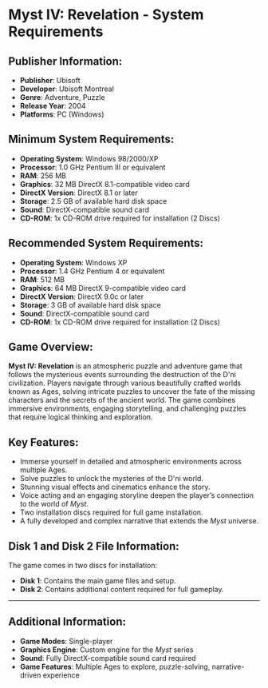 # Myst IV: Revelation - System Requirements

## Publisher Information:
- **Publisher**: Ubisoft
- **Developer**: Ubisoft Montreal
- **Genre**: Adventure, Puzzle
- **Release Year**: 2004
- **Platforms**: PC (Windows)

## Minimum System Requirements:
- **Operating System**: Windows 98/2000/XP
- **Processor**: 1.0 GHz Pentium III or equivalent
- **RAM**: 256 MB
- **Graphics**: 32 MB DirectX 8.1-compatible video card
- **DirectX Version**: DirectX 8.1 or later
- **Storage**: 2.5 GB of available hard disk space
- **Sound**: DirectX-compatible sound card
- **CD-ROM**: 1x CD-ROM drive required for installation (2 Discs)

## Recommended System Requirements:
- **Operating System**: Windows XP
- **Processor**: 1.4 GHz Pentium 4 or equivalent
- **RAM**: 512 MB
- **Graphics**: 64 MB DirectX 9-compatible video card
- **DirectX Version**: DirectX 9.0c or later
- **Storage**: 3 GB of available hard disk space
- **Sound**: DirectX-compatible sound card
- **CD-ROM**: 1x CD-ROM drive required for installation (2 Discs)

## Game Overview:
**Myst IV: Revelation** is an atmospheric puzzle and adventure game that follows the mysterious events surrounding the destruction of the D'ni civilization. Players navigate through various beautifully crafted worlds known as Ages, solving intricate puzzles to uncover the fate of the missing characters and the secrets of the ancient world. The game combines immersive environments, engaging storytelling, and challenging puzzles that require logical thinking and exploration.

## Key Features:
- Immerse yourself in detailed and atmospheric environments across multiple Ages.
- Solve puzzles to unlock the mysteries of the D'ni world.
- Stunning visual effects and cinematics enhance the story.
- Voice acting and an engaging storyline deepen the player’s connection to the world of *Myst*.
- Two installation discs required for full game installation.
- A fully developed and complex narrative that extends the *Myst* universe.

## Disk 1 and Disk 2 File Information:
The game comes in two discs for installation:

- **Disk 1**: Contains the main game files and setup.
- **Disk 2**: Contains additional content required for full gameplay.

---

## Additional Information:
- **Game Modes**: Single-player
- **Graphics Engine**: Custom engine for the *Myst* series
- **Sound**: Fully DirectX-compatible sound card required
- **Game Features**: Multiple Ages to explore, puzzle-solving, narrative-driven experience
